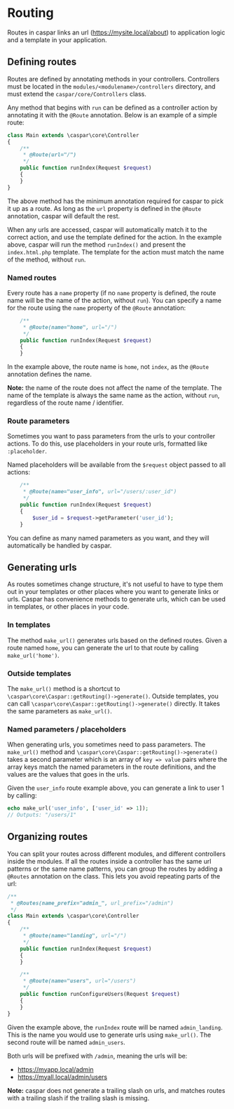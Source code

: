 # Routing
Routes in caspar links an url (https://mysite.local/about) to application logic and a template in your application.

## Defining routes
Routes are defined by annotating methods in your controllers. Controllers must be located in the
`modules/<modulename>/controllers` directory, and must extend the `caspar/core/Controllers` class.

Any method that begins with `run` can be defined as a controller action by annotating it with the
`@Route` annotation. Below is an example of a simple route:
```php
class Main extends \caspar\core\Controller
{
	/**
	 * @Route(url="/")
	 */
	public function runIndex(Request $request)
	{
	}
}
```

The above method has the minimum annotation required for caspar to pick it up as a route. As long as the
`url` property is defined in the `@Route` annotation, caspar will default the rest.

When any urls are accessed, caspar will automatically match it to the correct action, and use the template 
defined for the action. In the example above, caspar will run the method `runIndex()` and present the 
`index.html.php` template. The template for the action must match the name of the method, without `run`.

### Named routes
Every route has a `name` property (if no `name` property is defined, the route name will be the name of 
the action, without `run`). You can specify a name for the route using the `name` property of the `@Route`
annotation:

```php
	/**
	 * @Route(name="home", url="/")
	 */
	public function runIndex(Request $request)
	{
	}
```

In the example above, the route name is `home`, not `index`, as the `@Route` annotation defines the name.

**Note:** the name of the route does not affect the name of the template. The name of the template is always the
same name as the action, without `run`, regardless of the route name / identifier.

### Route parameters
Sometimes you want to pass parameters from the urls to your controller actions. To do this, use placeholders
in your route urls, formatted like `:placeholder`.

Named placeholders will be available from the `$request` object passed to all actions:

```php
	/**
	 * @Route(name="user_info", url="/users/:user_id")
	 */
	public function runIndex(Request $request)
	{
		$user_id = $request->getParameter('user_id');
	}
```

You can define as many named parameters as you want, and they will automatically be handled by caspar.

## Generating urls
As routes sometimes change structure, it's not useful to have to type them out in your templates or other
places where you want to generate links or urls. Caspar has convenience methods to generate urls, which can 
be used in templates, or other places in your code.

### In templates
The method `make_url()` generates urls based on the defined routes. Given a route named `home`, you can generate
the url to that route by calling `make_url('home')`.

### Outside templates
The `make_url()` method is a shortcut to `\caspar\core\Caspar::getRouting()->generate()`. Outside templates,
you can call `\caspar\core\Caspar::getRouting()->generate()` directly. It takes the same parameters as `make_url()`.

### Named parameters / placeholders
When generating urls, you sometimes need to pass parameters. The `make_url()` method and 
`\caspar\core\Caspar::getRouting()->generate()` takes a second parameter which is an array of `key => value` pairs
where the array keys match the named parameters in the route definitions, and the values are the values
that goes in the urls.

Given the `user_info` route example above, you can generate a link to user 1 by calling:
```php
echo make_url('user_info', ['user_id' => 1]);
// Outputs: "/users/1"
```

## Organizing routes
You can split your routes across different modules, and different controllers inside the modules.
If all the routes inside a controller has the same url patterns or the same name patterns, you can group the 
routes by adding a `@Routes` annotation on the class. This lets you avoid repeating parts of the url:

```php
/**
 * @Routes(name_prefix="admin_", url_prefix="/admin")
 */
class Main extends \caspar\core\Controller
{
	/**
	 * @Route(name="landing", url="/")
	 */
	public function runIndex(Request $request)
	{
	}

	/**
	 * @Route(name="users", url="/users")
	 */
	public function runConfigureUsers(Request $request)
	{
	}
}
```

Given the example above, the `runIndex` route will be named `admin_landing`. This is the name you would use to generate
urls using `make_url()`. The second route will be named `admin_users`.

Both urls will be prefixed with `/admin`, meaning the urls will be:
* https://myapp.local/admin
* https://myall.local/admin/users

**Note:** caspar does not generate a trailing slash on urls, and matches routes with a trailing slash
if the trailing slash is missing.
